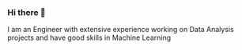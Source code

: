 ### Hi there 👋

I am an Engineer with extensive experience working on Data Analysis projects and have good skills in Machine Learning
<!--
**mumuni1919/mumuni1919** is a ✨ _special_ ✨ repository because its `README.md` (this file) appears on your GitHub profile.

Here are some ideas to get you started:

- 🔭 I’m currently working on Machine Learning Algorithms
- 🌱 I’m currently learning Natural Language Processing
- 👯 I’m looking to collaborate on Machine Learning projects
- 🤔 I’m looking for help with ...
- 💬 Ask me about Machine Learning Algorithms
- 📫 How to reach me: ...
- 😄 Pronouns: ...
- ⚡ Fun fact: ...
-->
